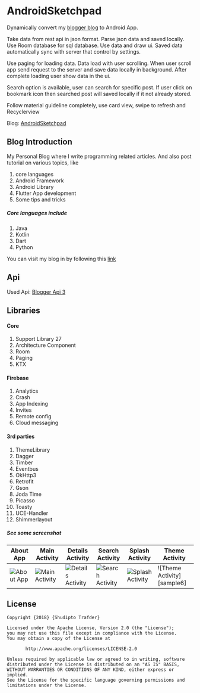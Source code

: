 # AndroidSketchpad

Dynamically convert my [blogger blog](https://androidsketchpad.blogspot.com)
to Android App.

Take data from rest api in json format. Parse json data and saved locally.
Use Room database for sql database. Use data and draw ui. Saved data automatically sync
with server that control by settings.

Use paging for loading data. Data load with user scrolling. When user scroll app send request to the server and save data locally
in background. After complete loading user show data in the ui.

Search option is available, user can search for specific post. If user
click on bookmark icon then searched post will saved locally if it not already stored.

Follow material guideline completely, use card view, swipe to refresh and Recyclerview

Blog: [AndroidSketchpad](https://androsketchpad.blogspot.com/)

## Blog Introduction
My Personal Blog where I write programming related articles. And also post tutorial on various topics, like
1. core languages
2. Android Framework
3. Android Library
4. Flutter App development
5. Some tips and tricks

##### Core languages include
1. Java
2. Kotlin
3. Dart
4. Python

You can visit my blog in by following this [link](https://androsketchpad.blogspot.com/)

## Api
Used Api: [Blogger Api 3](https://developers.google.com/blogger/docs/3.0/getting_started)

## Libraries
#### Core
1. Support Library 27
2. Architecture Component
3. Room
4. Paging
5. KTX

#### Firebase
1. Analytics
2. Crash
3. App Indexing
4. Invites
5. Remote config
6. Cloud messaging

#### 3rd parties
1. ThemeLibrary
2. Dagger
3. Timber
4. Eventbus
5. OkHttp3
6. Retrofit
7. Gson
8. Joda Time
9. Picasso
10. Toasty
11. UCE-Handler
12. Shimmerlayout

##### See some screenshot </br>

| About App | Main Activity | Details Activity |Search Activity|Splash Activity|Theme Activity|
|--- | --- | --- | ---|---|---|
| ![About App][sample1] | ![Main Activity][sample2] | ![Details Activity][sample3] | ![Search Activity][sample4] | ![Splash Activity][sample5] | ![Theme Activity][sample6] |

[sample1]: ../master/img/about.png "App About"
[sample2]: ../master/img/main.png "Mian Activity"
[sample3]: ../master/img/details.png "Details Activity"
[sample4]: ../master/img/search.png "Search Activity"
[sample5]: ../master/img/splash.png "Splash Activity"

## License
    Copyright {2018} {Shudipto Trafder}

    Licensed under the Apache License, Version 2.0 (the "License");
    you may not use this file except in compliance with the License.
    You may obtain a copy of the License at

           http://www.apache.org/licenses/LICENSE-2.0

    Unless required by applicable law or agreed to in writing, software
    distributed under the License is distributed on an "AS IS" BASIS,
    WITHOUT WARRANTIES OR CONDITIONS OF ANY KIND, either express or implied.
    See the License for the specific language governing permissions and
    limitations under the License.





